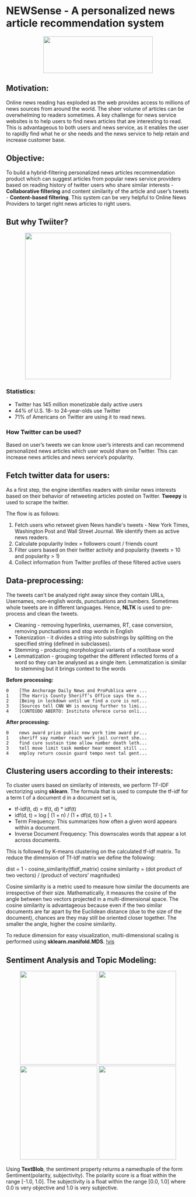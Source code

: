 # NEWSense - A personalized news article recommendation system

<p align="center">
  <img width="300" height="100" src="https://github.com/akshay-madar/NEWSense-news-recommendation-system-using-twitter/blob/master/NEWSenseLogo.png">
</p>

## Motivation:
Online news reading has exploded as the web provides access to millions of news sources from around the world. The sheer volume of articles can be overwhelming to readers sometimes.
A key challenge for news service websites is to help users to find news articles that are interesting to read. This is advantageous to both users and news service, as it enables the user to rapidly find what he or she needs and the news service to help retain and increase customer base.

## Objective:
To build a hybrid-filtering personalized news articles recommendation product which can suggest articles from popular news service providers based on reading history of twitter users who share similar interests - **Collaborative filtering** and content similarity of the article and user’s tweets - **Content-based filtering**.
This system can be very helpful to Online News Providers to target right news articles to right users.

## But why Twiiter?
<p align="center">
  <img width="400" height="400" src="https://media.giphy.com/media/10zI52A8mrfwNG/giphy.gif">
</p>

### Statistics:
* Twitter has 145 million monetizable daily active users
* 44% of U.S. 18- to 24-year-olds use Twitter
* 71% of Americans on Twitter are using it to read news.

### How Twitter can be used?
Based on user’s tweets we can know user’s interests and can recommend personalized news articles which user would share on Twitter. This can increase news articles and news service’s popularity.

## Fetch twitter data for users:
As a first step, the engine identifies readers with similar news interests based on their behavior of retweeting articles posted on Twitter. **Tweepy** is used to scrape the twitter.

The flow is as follows:
  1. Fetch users who retweet given News handle's tweets - New York Times, Washington Post and Wall Street Journal. We identify them as  active news readers.
  2. Calculate popularity Index = followers count / friends count
  3. Filter users based on their twitter activity and popularity (tweets > 10 and popularity > 1)
  4. Collect information from Twitter profiles of these filtered active users

## Data-preprocessing:
The tweets can't be analyzed right away since they contain URLs, Usernames, non-english words, punctuations and numbers. Sometimes whole tweets are in different languages. Hence, **NLTK** is used to pre-process and clean the tweets.
* Cleaning - removing hyperlinks, usernames, RT, case conversion, removing punctuations and stop words in English
* Tokenization - it divides a string into substrings by splitting on the specified string (defined in subclasses).
* Stemming - producing morphological variants of a root/base word
* Lemmatization - grouping together the different inflected forms of a word so they can be analysed as a single item. Lemmatization is similar to stemming but it brings context to the words

**Before processing:**
```
0    [The Anchorage Daily News and ProPublica were ...
1    [The Harris County Sheriff’s Office says the n...
2    [Being in lockdown until we find a cure is not...
3    [Sources tell CNN WH is moving further to limi...
4    [CONTEÚDO ABERTO: Instituto oferece curso onli...
```

**After processing:**
```
0    news award prize public new york time award pr...
1    sheriff say number reach work jail current she...
2    find cure sustain time allow number death leth...
3    tell move limit task member hear moment still ...
4    employ return cousin guard tempo nest tal gent...
```

## Clustering users according to their interests:
To cluster users based on similarity of interests, we perform TF-IDF vectorizing using **sklearn**. The formula that is used to compute the tf-idf for a term t of a document d in a document set is, 
* tf-idf(t, d) = tf(t, d) * idf(t)
* idf(d, t) = log [ (1 + n) / (1 + df(d, t)) ] + 1.
* Term Frequency: This summarizes how often a given word appears within a document.
* Inverse Document Frequency: This downscales words that appear a lot across documents.

This is followed by K-means clustering on the calculated tf-idf matrix. To reduce the dimension of Tf-Idf matrix we define the following:

dist = 1 - cosine_similarity(tfidf_matrix)
cosine similarity = (dot product of two vectors) / (product of vectors’ magnitudes)

Cosine similarity is a metric used to measure how similar the documents are irrespective of their size. Mathematically, it measures the cosine of the angle between two vectors projected in a multi-dimensional space. The cosine similarity is advantageous because even if the two similar documents are far apart by the Euclidean distance (due to the size of the document), chances are they may still be oriented closer together. The smaller the angle, higher the cosine similarity.

To reduce dimension for easy visualization, multi-dimensional scaling is performed using **sklearn.manifold.MDS**.
[!vis](https://github.com/akshay-madar/NEWSense-news-recommendation-system-using-twitter/blob/master/twitter/clusterVis.PNG)

## Sentiment Analysis and Topic Modeling:
<p align="center">
  <img width="212" height="256" src="https://media.giphy.com/media/StAnQV9TUCuys/giphy.gif">
  <img width="212" height="256" src="https://media.giphy.com/media/4p1JhLCYEOEJa/giphy.gif">
  <img width="212" height="256" src="https://media.giphy.com/media/AHbVovGXkjkic/giphy.gif">
  <img width="212" height="256" src="https://media.giphy.com/media/11CD1W0njRgJFK/giphy.gif">
</p>

Using **TextBlob**, the sentiment property returns a namedtuple of the form Sentiment(polarity, subjectivity). The polarity score is a float within the range [-1.0, 1.0]. The subjectivity is a float within the range [0.0, 1.0] where 0.0 is very objective and 1.0 is very subjective.
